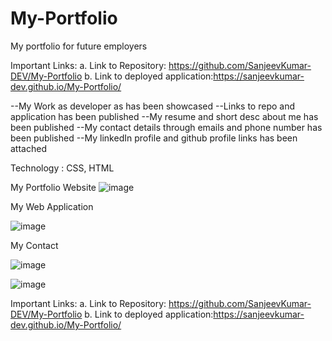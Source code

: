 # My-Portfolio
My portfolio for future employers

Important Links:
a. Link to Repository: https://github.com/SanjeevKumar-DEV/My-Portfolio
b. Link to deployed application:https://sanjeevkumar-dev.github.io/My-Portfolio/

--My Work as developer as has been showcased
--Links to repo and application has been published
--My resume and short desc about me has been published
--My contact details through emails and phone number has been published
--My linkedIn profile and github profile links has been attached

Technology : CSS, HTML

My Portfolio Website
![image](https://user-images.githubusercontent.com/93074312/151640370-adaf3c19-cf7e-4e6b-8ce4-3cfec3f6425e.png)

My Web Application

![image](https://user-images.githubusercontent.com/93074312/151640406-6713aa05-e72c-4666-bc21-69df7be757ea.png)

My Contact

![image](https://user-images.githubusercontent.com/93074312/151640443-2449ebdd-7a41-4cb7-99ab-07bf1cc83a0b.png)

![image](https://user-images.githubusercontent.com/93074312/151640474-62b72a60-7fcc-4445-91d1-8f71316166f5.png)


Important Links:
a. Link to Repository: https://github.com/SanjeevKumar-DEV/My-Portfolio
b. Link to deployed application:https://sanjeevkumar-dev.github.io/My-Portfolio/
